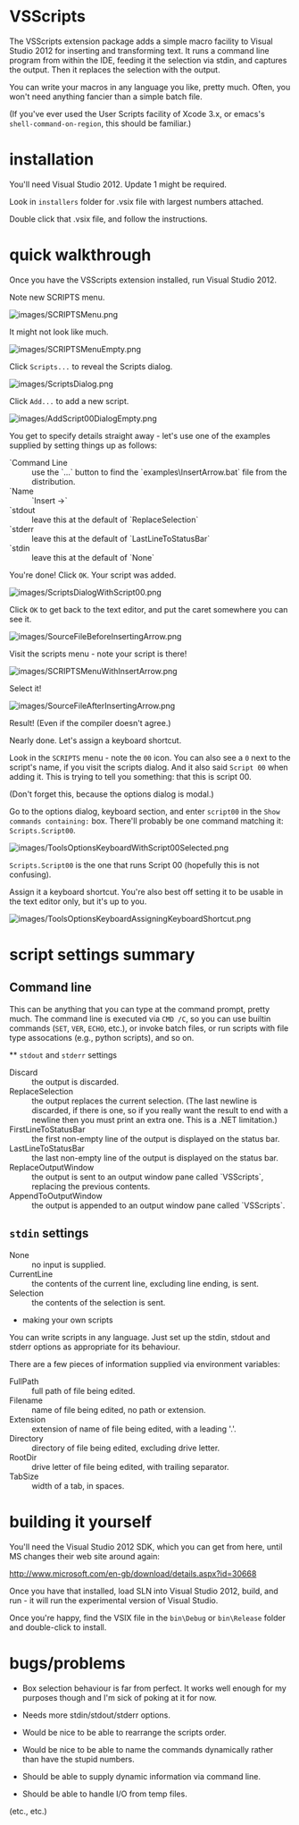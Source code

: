 VSScripts
=========

The VSScripts extension package adds a simple macro facility to Visual
Studio 2012 for inserting and transforming text. It runs a command
line program from within the IDE, feeding it the selection via stdin,
and captures the output. Then it replaces the selection with the
output.

You can write your macros in any language you like, pretty
much. Often, you won't need anything fancier than a simple batch file.

(If you've ever used the User Scripts facility of Xcode 3.x, or emacs's
`shell-command-on-region`, this should be familiar.)

installation
============

You'll need Visual Studio 2012. Update 1 might be required.

Look in `installers` folder for .vsix file with largest numbers
attached.

Double click that .vsix file, and follow the instructions.

quick walkthrough
=================

Once you have the VSScripts extension installed, run Visual
Studio 2012.

Note new SCRIPTS menu.

![images/SCRIPTSMenu.png](images/SCRIPTSMenu.png?raw=true)

It might not look like much.

![images/SCRIPTSMenuEmpty.png](images/SCRIPTSMenuEmpty.png)

Click `Scripts...` to reveal the Scripts dialog.

![images/ScriptsDialog.png](images/ScriptsDialog.png)

Click `Add...` to add a new script.

![images/AddScript00DialogEmpty.png](images/AddScript00DialogEmpty.png)

You get to specify details straight away - let's use one of the
examples supplied by setting things up as follows:

<dl>
<dt>`Command Line</dt>
<dd>use the `...` button to find the `examples\InsertArrow.bat` file from the distribution.</dd>
<dt>`Name</dt>
<dd>`Insert ->`</dd>
<dt>`stdout</dt>
<dd>leave this at the default of `ReplaceSelection`</dd>
<dt>`stderr</dt>
<dd>leave this at the default of `LastLineToStatusBar`</dd>
<dt>`stdin</dt>
<dd>leave this at the default of `None`</dd>
</dl>

You're done! Click `OK`. Your script was added.

![images/ScriptsDialogWithScript00.png](images/ScriptsDialogWithScript00.png)

Click `OK` to get back to the text editor, and put the caret somewhere you can see it.

![images/SourceFileBeforeInsertingArrow.png](images/SourceFileBeforeInsertingArrow.png)

Visit the scripts menu - note your script is there!

![images/SCRIPTSMenuWithInsertArrow.png](images/SCRIPTSMenuWithInsertArrow.png)

Select it!

![images/SourceFileAfterInsertingArrow.png](images/SourceFileAfterInsertingArrow.png)

Result! (Even if the compiler doesn't agree.)

Nearly done. Let's assign a keyboard shortcut.

Look in the `SCRIPTS` menu - note the `00` icon. You can also see a
`0` next to the script's name, if you visit the scripts dialog. And it
also said `Script 00` when adding it. This is trying to tell you
something: that this is script 00.

(Don't forget this, because the options dialog is modal.)

Go to the options dialog, keyboard section, and enter `script00` in
the `Show commands containing:` box. There'll probably be one command
matching it: `Scripts.Script00`.

![images/ToolsOptionsKeyboardWithScript00Selected.png](images/ToolsOptionsKeyboardWithScript00Selected.png)

`Scripts.Script00` is the one that runs Script 00 (hopefully this is
not confusing).

Assign it a keyboard shortcut. You're also best off setting it to be
usable in the text editor only, but it's up to you.

![images/ToolsOptionsKeyboardAssigningKeyboardShortcut.png](images/ToolsOptionsKeyboardAssigningKeyboardShortcut.png)

script settings summary
=======================

Command line
------------

This can be anything that you can type at the command prompt, pretty
much. The command line is executed via `CMD /C`, so you can use
builtin commands (`SET`, `VER`, `ECHO`, etc.), or invoke batch files,
or run scripts with file type assocations (e.g., python scripts), and
so on.

** `stdout` and `stderr` settings

<dl>
<dt>Discard</dt>
<dd>the output is discarded.</dd>
<dt>ReplaceSelection</dt>
<dd>the output replaces the current selection. (The last newline is discarded, if there is one, so if you really want the result to end with a newline then you must print an extra one. This is a .NET limitation.)</dd>
<dt>FirstLineToStatusBar</dt>
<dd>the first non-empty line of the output is displayed on the status bar.</dd>
<dt>LastLineToStatusBar</dt>
<dd>the last non-empty line of the output is displayed on the status bar.</dd>
<dt>ReplaceOutputWindow</dt>
<dd>the output is sent to an output window pane called `VSScripts`, replacing the previous contents.</dd>
<dt>AppendToOutputWindow</dt>
<dd>the output is appended to an output window pane called `VSScripts`.</dd>
</dl>

`stdin` settings
----------------

<dl>
<dt>None</dt>
<dd>no input is supplied.</dd>
<dt>CurrentLine</dt>
<dd>the contents of the current line, excluding line ending, is sent.</dd>
<dt>Selection</dt>
<dd>the contents of the selection is sent.</dd>
</dl>

* making your own scripts

You can write scripts in any language. Just set up the stdin, stdout
and stderr options as appropriate for its behaviour.

There are a few pieces of information supplied via environment
variables:

<dl>
<dt>FullPath</dt>
<dd>full path of file being edited.</dd>
<dt>Filename</dt>
<dd>name of file being edited, no path or extension.</dd>
<dt>Extension</dt>
<dd>extension of name of file being edited, with a leading '.'.</dd>
<dt>Directory</dt>
<dd>directory of file being edited, excluding drive letter.</dd>
<dt>RootDir</dt>
<dd>drive letter of file being edited, with trailing separator.</dd>
<dt>TabSize</dt>
<dd>width of a tab, in spaces.</dd>
</dl>

building it yourself
====================

You'll need the Visual Studio 2012 SDK, which you can get from here,
until MS changes their web site around again:

http://www.microsoft.com/en-gb/download/details.aspx?id=30668

Once you have that installed, load SLN into Visual Studio 2012, build,
and run - it will run the experimental version of Visual Studio.

Once you're happy, find the VSIX file in the `bin\Debug` or
`bin\Release` folder and double-click to install.

bugs/problems
=============

- Box selection behaviour is far from perfect. It works well enough
  for my purposes though and I'm sick of poking at it for now.

- Needs more stdin/stdout/stderr options.

- Would be nice to be able to rearrange the scripts order.

- Would be nice to be able to name the commands dynamically rather
  than have the stupid numbers.

- Should be able to supply dynamic information via command line.

- Should be able to handle I/O from temp files.

(etc., etc.)
